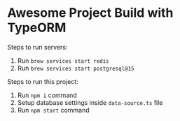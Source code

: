 # Awesome Project Build with TypeORM

Steps to run servers: 

1. Run `brew services start redis`
2. Run `brew services start postgresql@15`

Steps to run this project:

1. Run `npm i` command
2. Setup database settings inside `data-source.ts` file
3. Run `npm start` command

